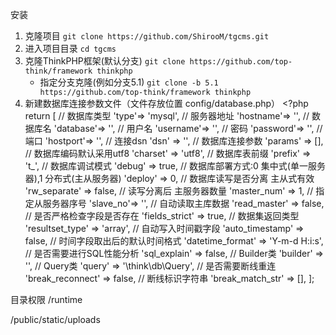 安装
1. 克隆项目
	`git clone https://github.com/ShirooM/tgcms.git`
2. 进入项目目录
	`cd tgcms`
3. 克隆ThinkPHP框架(默认分支)
	`git clone https://github.com/top-think/framework thinkphp`
	- 指定分支克隆(例如分支5.1)
	`git clone -b 5.1 https://github.com/top-think/framework thinkphp`
4. 新建数据库连接参数文件（文件存放位置 config/database.php）
	    <?php
    	return [
    	// 数据库类型
    	'type'=> 'mysql',
    	// 服务器地址
    	'hostname'=> '',
    	// 数据库名
    	'database'=> '',
    	// 用户名
    	'username'=> '',
    	// 密码
    	'password'=> '',
    	// 端口
    	'hostport'=> '',
    	// 连接dsn
    	'dsn' => '',
    	// 数据库连接参数
    	'params'  => [],
    	// 数据库编码默认采用utf8
    	'charset' => 'utf8',
    	// 数据库表前缀
    	'prefix'  => 't_',
    	// 数据库调试模式
    	'debug'   => true,
    	// 数据库部署方式:0 集中式(单一服务器),1 分布式(主从服务器)
    	'deploy'  => 0,
    	// 数据库读写是否分离 主从式有效
    	'rw_separate' => false,
    	// 读写分离后 主服务器数量
    	'master_num'  => 1,
    	// 指定从服务器序号
    	'slave_no'=> '',
    	// 自动读取主库数据
    	'read_master' => false,
    	// 是否严格检查字段是否存在
    	'fields_strict'   => true,
    	// 数据集返回类型
    	'resultset_type'  => 'array',
    	// 自动写入时间戳字段
    	'auto_timestamp'  => false,
    	// 时间字段取出后的默认时间格式
    	'datetime_format' => 'Y-m-d H:i:s',
    	// 是否需要进行SQL性能分析
    	'sql_explain' => false,
    	// Builder类
    	'builder' => '',
    	// Query类
    	'query'   => '\\think\\db\\Query',
    	// 是否需要断线重连
    	'break_reconnect' => false,
    	// 断线标识字符串
    	'break_match_str' => [],
    	];

	
目录权限
/runtime

/public/static/uploads